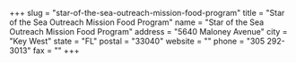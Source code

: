 +++
slug = "star-of-the-sea-outreach-mission-food-program"
title = "Star of the Sea Outreach Mission Food Program"
name = "Star of the Sea Outreach Mission Food Program"
address = "5640 Maloney Avenue"
city = "Key West"
state = "FL"
postal = "33040"
website = ""
phone = "305 292-3013"
fax = ""
+++

